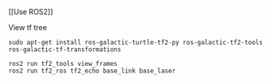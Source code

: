 [[Use ROS2]]

View tf tree
```
sudo apt-get install ros-galactic-turtle-tf2-py ros-galactic-tf2-tools ros-galactic-tf-transformations

ros2 run tf2_tools view_frames
ros2 run tf2_ros tf2_echo base_link base_laser
```